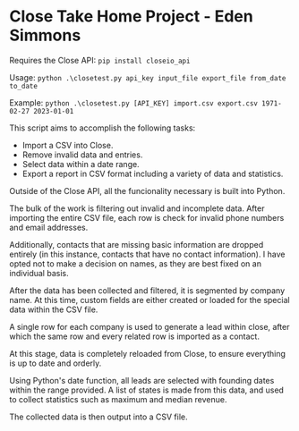 # Close Take Home Project - Eden Simmons
Requires the Close API:
`pip install closeio_api`

Usage:
`python .\closetest.py api_key input_file export_file from_date to_date`

Example:
`python .\closetest.py [API_KEY] import.csv export.csv 1971-02-27 2023-01-01`

This script aims to accomplish the following tasks:
* Import a CSV into Close.
* Remove invalid data and entries.
* Select data within a date range.
* Export a report in CSV format including a variety of data and statistics.

Outside of the Close API, all the funcionality necessary is built into Python.

The bulk of the work is filtering out invalid and incomplete data. After importing the entire CSV file, each row is check for invalid phone numbers and email addresses.

Additionally, contacts that are missing basic information are dropped entirely (in this instance, contacts that have no contact information).
I have opted not to make a decision on names, as they are best fixed on an individual basis.

After the data has been collected and filtered, it is segmented by company name.
At this time, custom fields are either created or loaded for the special data within the CSV file.

A single row for each company is used to generate a lead within close, after which the same row and every related row is imported as a contact.

At this stage, data is completely reloaded from Close, to ensure everything is up to date and orderly.

Using Python's date function, all leads are selected with founding dates within the range provided.
A list of states is made from this data, and used to collect statistics such as maximum and median revenue.

The collected data is then output into a CSV file.